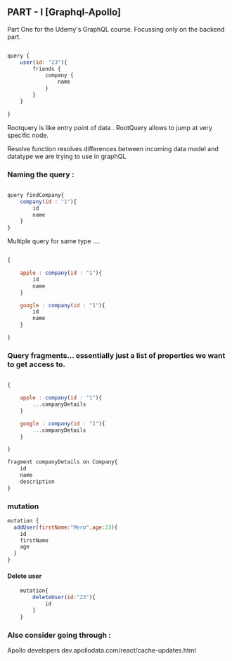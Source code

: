 ## PART - I  [Graphql-Apollo]

Part One for the Udemy's GraphQL course. Focussing only on the backend part.

```javascript

query {
    user(id: "23"){
        friends {
            company {
                name
            }
        }
    }

}

```

Rootquery is like entry point of data . RootQuery allows to jump at very specific node.


Resolve function resolves differences between incoming data model and datatype we are trying to use in graphQL


### Naming the query  :

```javascript

query findCompany{
    company(id : "1"){
        id
        name
    }
}

```


Multiple query for same type ....

```javascript

{

    apple : company(id : "1"){
        id
        name
    }

    google : company(id : "1"){
        id
        name
    }

}

```


### Query fragments... essentially just a list of properties we want to get access to.

```javascript

{

    apple : company(id : "1"){
        ...companyDetails
    }

    google : company(id : "1"){
        ...companyDetails
    }

}

fragment companyDetails on Company{
    id
    name
    description
}

```


### mutation

```javascript
mutation {
  addUser(firstName:"Mero",age:23){
    id
    firstName
    age
  }
}
```

#### Delete user

```javascript
    mutation{
        deleteUser(id:"23"){
            id
        }
    }
```


### Also consider going through :
Apollo developers
dev.apollodata.com/react/cache-updates.html
